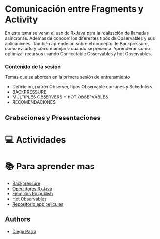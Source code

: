 
# Comunicación entre Fragments y Activity
En este tema se verán el uso de RxJava para la realización de llamadas asincronas. Ademas de conocer los diferentes tipos de Observables y sus aplicaciones. También aprenderan sobre el concepto de Backpressure, cómo evitarlo y cómo manejarlo cuando se presenta. Aprenderan como optimizar recursos usando Connectable Observables y hot Observables.

### Contenido de la sesión

Temas que se abordan en la primera sesión de entrenamiento

- Definición, patrón Observer, tipos Observable comunes y Schedulers
- BACKPRESSURE
- MÚLTIPLES OBSERVERS Y HOT OBSERVABLES
- RECOMENDACIONES

## Grabaciones y Presentaciones

# :computer:  Actividades 

# :books: Para aprender mas

- [Backpressure](https://github.com/ReactiveX/RxJava/wiki/Backpressure)
- [Operadores RxJava](https://reactivex.io/documentation/operators.html)
- [Ejemplos Rx publish](https://medium.com/@maorkorakin/rx-publish-examples-58ae196908f0)
- [Hot Observables](https://proandroiddev.com/rxjava-different-types-of-subjects-ef9183b5e87e)
- [Repositorio app películas](https://github.com/wizelineacademy/sample-movies-app-BAZANDROID4-2023/tree/rxjava/main)

## Authors

- [Diego Parra]()

